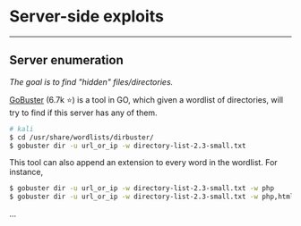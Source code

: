 # Server-side exploits

<hr class="sl">

## Server enumeration

*The goal is to find "hidden" files/directories.*

<div class="row row-cols-md-2"><div>

[GoBuster](https://github.com/OJ/gobuster) (6.7k ⭐) is a tool in GO, which given a wordlist of directories, will try to find if this server has any of them.

```bash
# kali
$ cd /usr/share/wordlists/dirbuster/
$ gobuster dir -u url_or_ip -w directory-list-2.3-small.txt
```

This tool can also append an extension to every word in the wordlist. For instance,

```bash
$ gobuster dir -u url_or_ip -w directory-list-2.3-small.txt -w php
$ gobuster dir -u url_or_ip -w directory-list-2.3-small.txt -w php,html
```
</div><div>

...
</div></div>